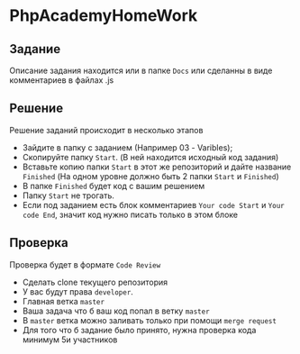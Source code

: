 # PhpAcademyHomeWork

## Задание
Описание задания находится или в папке `Docs` или сделанны в виде комментариев в файлах .js

## Решение
Решение заданий происходит в несколько этапов
 - Зайдите в папку с заданием (Например 03 - Varibles);
 - Скопируйте папку `Start`. (В ней находится исходный код задания)
 - Вставьте копию папки `Start` в этот же репозиторий и дайте название `Finished` (На одном уровне должно быть 2 папки `Start` и `Finished`)
 - В папке `Finished` будет код с вашим решением
 - Папку `Start` не трогать.
 - Если под заданием есть блок комментариев `Your code Start` и `Your code End`, значит код нужно писать только в этом блоке

 ## Проверка
 Проверка будет в формате `Code Review`

 - Сделать clone текущего репозитория
 - У вас будут права `developer`.
 - Главная ветка `master`
 - Ваша задача что б ваш код попал в ветку `master`
 - В `master` ветка можно заливать только при помощи `merge request`
 - Для того что б задание было принято, нужна проверка кода минимум 5и участников
